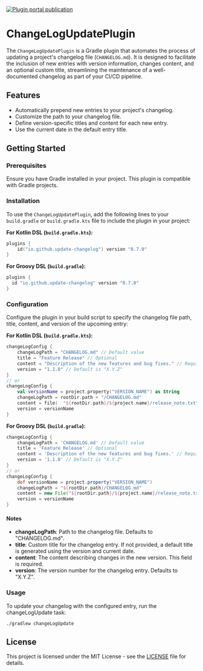 [![Plugin portal publication](https://img.shields.io/gradle-plugin-portal/v/io.github.dryrum.update-changelog
)](https://plugins.gradle.org/plugin/io.github.dryrum.update-changelog)

# ChangeLogUpdatePlugin

The `ChangeLogUpdatePlugin` is a Gradle plugin that automates the process of updating a project's changelog file (`CHANGELOG.md`). It is designed to facilitate the inclusion of new entries with version information, changes content, and an optional custom title, streamlining the maintenance of a well-documented changelog as part of your CI/CD pipeline.

## Features

- Automatically prepend new entries to your project's changelog.
- Customize the path to your changelog file.
- Define version-specific titles and content for each new entry.
- Use the current date in the default entry title.

## Getting Started

### Prerequisites

Ensure you have Gradle installed in your project. This plugin is compatible with Gradle projects.

### Installation

To use the `ChangeLogUpdatePlugin`, add the following lines to your `build.gradle` or `build.gradle.kts` file to include the plugin in your project:

**For Kotlin DSL (`build.gradle.kts`):**

```kotlin
plugins {
    id("io.github.update-changelog") version "0.7.0"
}
```

**For Groovy DSL (`build.gradle`):**

```groovy
plugins {
  id "io.github.update-changelog" version "0.7.0"
}
```

### Configuration
Configure the plugin in your build script to specify the changelog file path, title, content, and version of the upcoming entry:

**For Kotlin DSL (`build.gradle.kts`):**

```kotlin
changeLogConfig {
    changeLogPath = "CHANGELOG.md" // Default value
    title = "Feature Release" // Optional
    content = "Description of the new features and bug fixes." // Required
    version = "1.1.0" // Default is "X.Y.Z"
}
// or 
changeLogConfig {
    val versionName = project.property("VERSION_NAME") as String
    changeLogPath = rootDir.path + "/CHANGELOG.md"
    content = file(  "${rootDir.path}/${project.name}/release_note.txt").readText()
    version = versionName
}
```

**For Groovy DSL (`build.gradle`):**

```groovy
changeLogConfig {
    changeLogPath = 'CHANGELOG.md' // Default value
    title = 'Feature Release' // Optional
    content = 'Description of the new features and bug fixes.' // Required
    version = '1.1.0' // Default is "X.Y.Z"
}
// or
changeLogConfig {
    def versionName = project.property("VERSION_NAME")
    changeLogPath = "${rootDir.path}/CHANGELOG.md"
    content = new File("${rootDir.path}/${project.name}/release_note.txt").text
    version = versionName
}

```

#### Notes
- **changeLogPath**: Path to the changelog file. Defaults to "CHANGELOG.md".
- **title**: Custom title for the changelog entry. If not provided, a default title is generated using the version and current date.
- **content**: The content describing changes in the new version. This field is required.
- **version**: The version number for the changelog entry. Defaults to "X.Y.Z".


### Usage
To update your changelog with the configured entry, run the changeLogUpdate task:

```shell
./gradlew changeLogUpdate
```
## License

This project is licensed under the MIT License - see the [LICENSE](../LICENSE.txt) file for details.